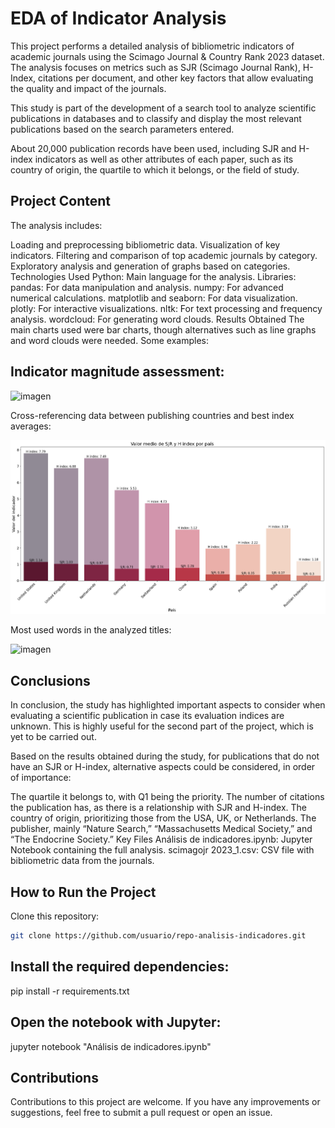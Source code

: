 # EDA of Indicator Analysis

This project performs a detailed analysis of bibliometric indicators of academic journals using the Scimago Journal & Country Rank 2023 dataset. The analysis focuses on metrics such as SJR (Scimago Journal Rank), H-Index, citations per document, and other key factors that allow evaluating the quality and impact of the journals.

This study is part of the development of a search tool to analyze scientific publications in databases and to classify and display the most relevant publications based on the search parameters entered.

About 20,000 publication records have been used, including SJR and H-index indicators as well as other attributes of each paper, such as its country of origin, the quartile to which it belongs, or the field of study.

## Project Content
The analysis includes:

Loading and preprocessing bibliometric data.
Visualization of key indicators.
Filtering and comparison of top academic journals by category.
Exploratory analysis and generation of graphs based on categories.
Technologies Used
Python: Main language for the analysis.
Libraries:
pandas: For data manipulation and analysis.
numpy: For advanced numerical calculations.
matplotlib and seaborn: For data visualization.
plotly: For interactive visualizations.
nltk: For text processing and frequency analysis.
wordcloud: For generating word clouds.
Results Obtained
The main charts used were bar charts, though alternatives such as line graphs and word clouds were needed. Some examples:

## Indicator magnitude assessment:

![imagen](./Gráficas/Magnitud%20SJR%20y%20H%20index.png)

Cross-referencing data between publishing countries and best index averages:

![imagen](./Gráficas/Indices%20por%20país.png)

Most used words in the analyzed titles:

![imagen](./Gráficas/Wordcloud.png)


## Conclusions
In conclusion, the study has highlighted important aspects to consider when evaluating a scientific publication in case its evaluation indices are unknown. This is highly useful for the second part of the project, which is yet to be carried out.

Based on the results obtained during the study, for publications that do not have an SJR or H-index, alternative aspects could be considered, in order of importance:

The quartile it belongs to, with Q1 being the priority.
The number of citations the publication has, as there is a relationship with SJR and H-index.
The country of origin, prioritizing those from the USA, UK, or Netherlands.
The publisher, mainly “Nature Search,” “Massachusetts Medical Society,” and “The Endocrine Society.”
Key Files
Análisis de indicadores.ipynb: Jupyter Notebook containing the full analysis.
scimagojr 2023_1.csv: CSV file with bibliometric data from the journals.

## How to Run the Project
Clone this repository:
   ```bash
   git clone https://github.com/usuario/repo-analisis-indicadores.git
   ```

## Install the required dependencies:

pip install -r requirements.txt

## Open the notebook with Jupyter:

jupyter notebook "Análisis de indicadores.ipynb"

## Contributions
Contributions to this project are welcome. If you have any improvements or suggestions, feel free to submit a pull request or open an issue.

